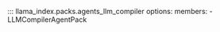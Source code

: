 ::: llama_index.packs.agents_llm_compiler
    options:
      members:
        - LLMCompilerAgentPack
